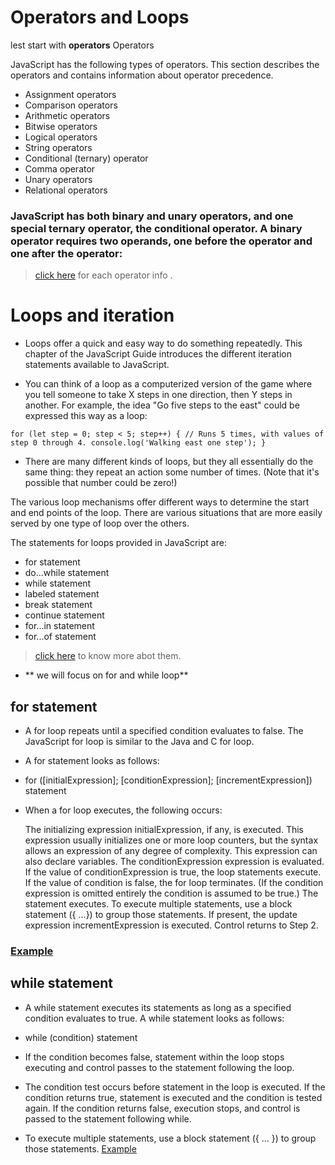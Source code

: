 # Operators and Loops
  lest start with **operators**
  Operators

JavaScript has the following types of operators. This section describes the operators and contains information about operator precedence.

   - Assignment operators
   - Comparison operators
  - Arithmetic operators
  - Bitwise operators
  - Logical operators
  - String operators
  - Conditional (ternary) operator
  - Comma operator
  - Unary operators
  - Relational operators

### JavaScript has both binary and unary operators, and one special ternary operator, the conditional operator. A binary operator requires two operands, one before the operator and one after the operator: 
  > [click here](https://developer.mozilla.org/en-US/docs/Web/JavaScript/Guide/Expressions_and_Operators#assignment_operators) for each operator info .

  # Loops and iteration 
  - Loops offer a quick and easy way to do something repeatedly. This chapter of the JavaScript Guide introduces the different iteration statements available to JavaScript.

- You can think of a loop as a computerized version of the game where you tell someone to take X steps in one direction, then Y steps in another. For example, the idea "Go five steps to the east" could be expressed this way as a loop:

`for (let step = 0; step < 5; step++) {
  // Runs 5 times, with values of step 0 through 4.
  console.log('Walking east one step');
}`

- There are many different kinds of loops, but they all essentially do the same thing: they repeat an action some number of times. (Note that it's possible that number could be zero!)

The various loop mechanisms offer different ways to determine the start and end points of the loop. There are various situations that are more easily served by one type of loop over the others.

The statements for loops provided in JavaScript are:

- for statement
-  do...while statement
-   while statement
-   labeled statement
-   break statement
-   continue statement
-   for...in statement
-   for...of statement

> [click here](https://developer.mozilla.org/en-US/docs/Web/JavaScript/Guide/Loops_and_iteration)
to know more abot them.

- ** we will focus on for and while  loop** 
## for statement

- A for loop repeats until a specified condition evaluates to false. The JavaScript for loop is similar to the Java and C for loop.

- A for statement looks as follows:

- for ([initialExpression]; [conditionExpression]; [incrementExpression])
  statement

- When a for loop executes, the following occurs:


  The initializing expression initialExpression, if any, is executed. This expression usually initializes one or more loop counters, but the syntax allows an expression of any degree of complexity. This expression can also declare variables.
   The conditionExpression expression is evaluated. If the value of conditionExpression is true, the loop statements execute. If the value of condition is false, the for loop terminates. (If the condition expression is omitted entirely the condition is assumed to be true.)
  The statement executes. To execute multiple statements, use a block statement ({ ...}) to group those statements.
  If present, the update expression incrementExpression is executed.
   Control returns to Step 2.
### [Example](https://developer.mozilla.org/en-US/docs/Web/JavaScript/Guide/Loops_and_iteration#example)


## while statement

- A while statement executes its statements as long as a specified condition evaluates to true. A while statement looks as follows:

- while (condition)
  statement

- If the condition becomes false, statement within the loop stops executing and control passes to the statement following the loop.

- The condition test occurs before statement in the loop is executed. If the condition returns true, statement is executed and the condition is tested again. If the condition returns false, execution stops, and control is passed to the statement following while.

- To execute multiple statements, use a block statement ({ ... }) to group those statements.
[Example](https://developer.mozilla.org/en-US/docs/Web/JavaScript/Guide/Loops_and_iteration#example_2)